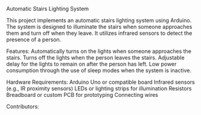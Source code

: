Automatic Stairs Lighting System

This project implements an automatic stairs lighting system using Arduino. The system is designed to illuminate the stairs when someone approaches them and turn off when they leave. It utilizes infrared sensors to detect the presence of a person.

Features:
Automatically turns on the lights when someone approaches the stairs.
Turns off the lights when the person leaves the stairs.
Adjustable delay for the lights to remain on after the person has left.
Low power consumption through the use of sleep modes when the system is inactive.

Hardware Requirements:
Arduino Uno or compatible board
Infrared sensors (e.g., IR proximity sensors)
LEDs or lighting strips for illumination
Resistors
Breadboard or custom PCB for prototyping
Connecting wires

Contributors:


